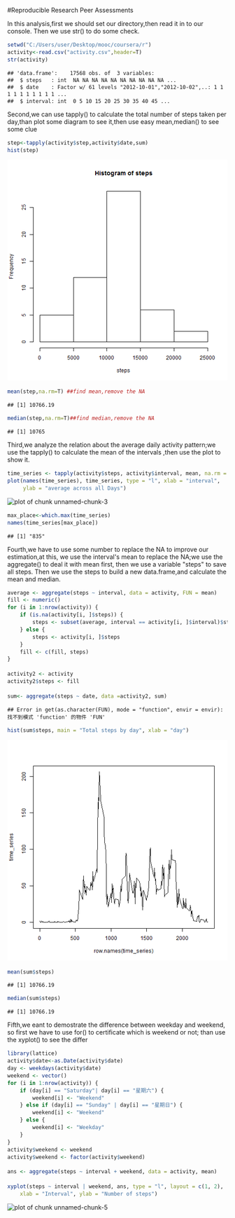 #Reproducible Research Peer Assessments


  In this analysis,first we should set our directory,then read it in to our console.
  Then we use str() to  do some check.

```r
setwd("C:/Users/user/Desktop/mooc/coursera/r")
activity<-read.csv("activity.csv",header=T)
str(activity)
```

```
## 'data.frame':	17568 obs. of  3 variables:
##  $ steps   : int  NA NA NA NA NA NA NA NA NA NA ...
##  $ date    : Factor w/ 61 levels "2012-10-01","2012-10-02",..: 1 1 1 1 1 1 1 1 1 1 ...
##  $ interval: int  0 5 10 15 20 25 30 35 40 45 ...
```
  Second,we can use tapply() to calculate the total number of steps taken per day,than plot some diagram to see it,then use easy mean,median() to see some clue


```r
step<-tapply(activity$step,activity$date,sum) 
hist(step) 
```

![plot of chunk unnamed-chunk-2](figure/unnamed-chunk-2-1.png) 

```r
mean(step,na.rm=T) ##find mean,remove the NA
```

```
## [1] 10766.19
```

```r
median(step,na.rm=T)##find median,remove the NA
```

```
## [1] 10765
```
  Third,we analyze the relation about the average daily activity pattern;we use the tapply() to calculate the mean of the intervals ,then use the plot to show it. 


```r
time_series <- tapply(activity$steps, activity$interval, mean, na.rm = TRUE)
plot(names(time_series), time_series, type = "l", xlab = "interval", 
     ylab = "average across all Days")
```

![plot of chunk unnamed-chunk-3](figure/unnamed-chunk-3-1.png) 

```r
max_place<-which.max(time_series)
names(time_series[max_place])
```

```
## [1] "835"
```
  Fourth,we have to use some number to replace the NA to improve our estimation,at this, we use the interval's mean to replace the NA;we use the aggregate() to deal it with mean first, then we use a variable "steps" to save all steps.
  Then we use the steps to build a new data.frame,and calculate the mean and median.


```r
average <- aggregate(steps ~ interval, data = activity, FUN = mean)
fill <- numeric()
for (i in 1:nrow(activity)) {
    if (is.na(activity[i, ]$steps)) {
        steps <- subset(average, interval == activity[i, ]$interval)$steps
    } else {
        steps <- activity[i, ]$steps
    }
    fill <- c(fill, steps)
}

activity2 <- activity
activity2$steps <- fill

sum<- aggregate(steps ~ date, data =activity2, sum)
```

```
## Error in get(as.character(FUN), mode = "function", envir = envir): 找不到模式 'function' 的物件 'FUN'
```

```r
hist(sum$steps, main = "Total steps by day", xlab = "day")
```

![plot of chunk unnamed-chunk-4](figure/unnamed-chunk-4-1.png) 

```r
mean(sum$steps)
```

```
## [1] 10766.19
```

```r
median(sum$steps)
```

```
## [1] 10766.19
```
  Fifth,we eant to demostrate the difference between weekday and weekend, so first we have to use for() to certificate which is weekend or not; than use the xyplot() to see the differ


```r
library(lattice)
activity$date<-as.Date(activity$date)
day <- weekdays(activity$date)
weekend <- vector()
for (i in 1:nrow(activity)) {
    if (day[i] == "Saturday"| day[i] == "星期六") {
        weekend[i] <- "Weekend"
    } else if (day[i] == "Sunday" | day[i] == "星期日") {
        weekend[i] <- "Weekend"
    } else {
        weekend[i] <- "Weekday"
    }
}
activity$weekend <- weekend
activity$weekend <- factor(activity$weekend)

ans <- aggregate(steps ~ interval + weekend, data = activity, mean)

xyplot(steps ~ interval | weekend, ans, type = "l", layout = c(1, 2), 
    xlab = "Interval", ylab = "Number of steps")
```

![plot of chunk unnamed-chunk-5](figure/unnamed-chunk-5-1.png) 

